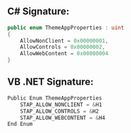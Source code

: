 
## C# Signature:
```cs
public enum ThemeAppProperties : uint
{
    AllowNonClient = 0x00000001,
    AllowControls = 0x00000002,
    AllowWebContent = 0x00000004
}
```

## VB .NET Signature:
```cs
Public Enum ThemeAppProperties
    STAP_ALLOW_NONCLIENT = &H1
    STAP_ALLOW_CONTROLS = &H2
    STAP_ALLOW_WEBCONTENT = &H4
End Enum
```
